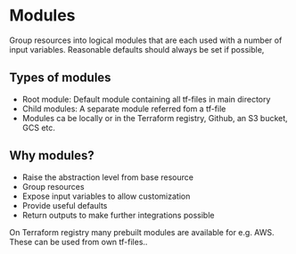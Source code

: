 # Modules
Group resources into logical modules that are each used with a number of input variables. Reasonable defaults should always be set if possible,

## Types of modules
- Root module: Default module containing all tf-files in main directory
- Child modules: A separate module referred fom a tf-file
- Modules ca be locally or in the Terraform registry, Github, an S3 bucket, GCS etc.

## Why modules?
- Raise the abstraction level from base resource
- Group resources
- Expose input variables to allow customization
- Provide useful defaults
- Return outputs to make further integrations possible

On Terraform registry many prebuilt modules are available for e.g. AWS. These can be used from own tf-files..


